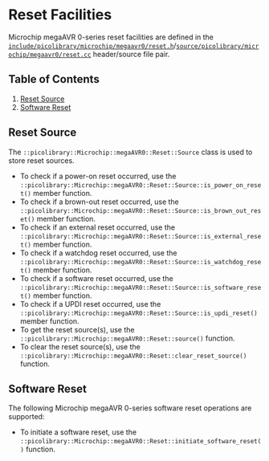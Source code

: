 # Reset Facilities
Microchip megaAVR 0-series reset facilities are defined in the
[`include/picolibrary/microchip/megaavr0/reset.h`](https://github.com/apcountryman/picolibrary-microchip-megaavr0/blob/main/include/picolibrary/microchip/megaavr0/reset.h)/[`source/picolibrary/microchip/megaavr0/reset.cc`](https://github.com/apcountryman/picolibrary-microchip-megaavr0/blob/main/source/picolibrary/microchip/megaavr0/reset.cc)
header/source file pair.

## Table of Contents
1. [Reset Source](#source)
1. [Software Reset](#software-reset)

## Reset Source
The `::picolibrary::Microchip::megaAVR0::Reset::Source` class is used to store reset
sources.
- To check if a power-on reset occurred, use the
  `::picolibrary::Microchip::megaAVR0::Reset::Source::is_power_on_reset()` member
  function.
- To check if a brown-out reset occurred, use the
  `::picolibrary::Microchip::megaAVR0::Reset::Source::is_brown_out_reset()` member
  function.
- To check if an external reset occurred, use the
  `::picolibrary::Microchip::megaAVR0::Reset::Source::is_external_reset()` member
  function.
- To check if a watchdog reset occurred, use the
  `::picolibrary::Microchip::megaAVR0::Reset::Source::is_watchdog_reset()` member
  function.
- To check if a software reset occurred, use the
  `::picolibrary::Microchip::megaAVR0::Reset::Source::is_software_reset()` member
  function.
- To check if a UPDI reset occurred, use the
  `::picolibrary::Microchip::megaAVR0::Reset::Source::is_updi_reset()` member function.
- To get the reset source(s), use the
  `::picolibrary::Microchip::megaAVR0::Reset::source()` function.
- To clear the reset source(s), use the
  `::picolibrary::Microchip::megaAVR0::Reset::clear_reset_source()` function.

## Software Reset
The following Microchip megaAVR 0-series software reset operations are supported:
- To initiate a software reset, use the
  `::picolibrary::Microchip::megaAVR0::Reset::initiate_software_reset()` function.
